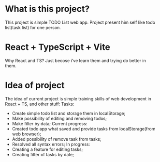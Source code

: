 # What is this project?
This project is simple TODO List web app.
Project present him self like todo list(task list) for one person.

# React + TypeScript + Vite
Why React and TS? Just becose i've learn them and trying do better in them.

# Idea of project

The idea of current project is simple training skills of web development in React + TS, and other stuff:
Tasks:
- Create simple todo list and storage them in localStorage;
- Make possibility of editing and removing todos;
- Make filter by data;
Current progress:
- Created todo app what saved and provide tasks from localStorage(from web browser);
- Added possibility of remove task from tasks;
- Resolved all syntax errors;
In progress:
- Creating a feature for editing tasks;
- Сreating filter of tasks by date;